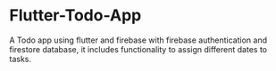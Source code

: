 # Flutter-Todo-App
A Todo app using flutter and firebase with firebase authentication and firestore database, it includes functionality to assign different dates to tasks. 
